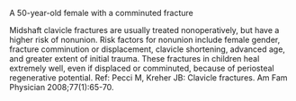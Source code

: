 A 50-year-old female with a comminuted fracture

Midshaft clavicle fractures are usually treated nonoperatively, but have a higher risk of nonunion. Risk
factors for nonunion include female gender, fracture comminution or displacement, clavicle shortening,
advanced age, and greater extent of initial trauma. These fractures in children heal extremely well, even
if displaced or comminuted, because of periosteal regenerative potential.
Ref: Pecci M, Kreher JB: Clavicle fractures. Am Fam Physician 2008;77(1):65-70.